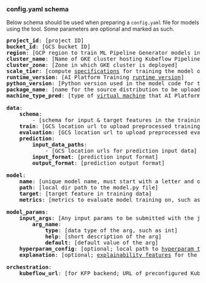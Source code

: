 ### config.yaml schema

Below schema should be used when preparing a `config.yaml` file for models using the tool. Some parameters are optional and marked as such.

<pre>
<b>project_id</b>: [project ID]
<b>bucket_id</b>: [GCS bucket ID]
<b>region</b>: [GCP region to train ML Pipeline Generator models in, on AI Platform]
<b>cluster_name</b>: [Name of GKE cluster hosting Kubeflow Pipelines]
<b>cluster_zone</b>: [Zone in which GKE cluster is deployed]
<b>scale_tier</b>: [compute <a href="https://cloud.google.com/ai-platform/training/docs/machine-types#scale_tiers">specifications</a> for training the model on AI Platform]
<b>runtime_version</b>: [AI Platform Training <a href="https://cloud.google.com/ai-platform/training/docs/runtime-version-list">runtime version</a>]
<b>python_version</b>: [Python version used in the model code for training]
<b>package_name</b>: [name for the source distribution to be uploaded to GCS]
<b>machine_type_pred</b>: [type of <a href="https://cloud.google.com/ai-platform/training/docs/runtime-version-list">virtual machine</a> that AI Platform Prediction uses for the nodes that serve predictions, defaults to mls1-c1-m2]

<b>data</b>:
	<b>schema</b>:
		- [schema for input & target features in the training data]
	<b>train</b>: [GCS location url to upload preprocessed training data]
	<b>evaluation</b>: [GCS location url to upload preprocessed eval data]
	<b>prediction</b>:
		<b>input_data_paths</b>:
			- [GCS location urls for prediction input data]
		<b>input_format</b>: [prediction input format]
		<b>output_format</b>: [prediction output format]

<b>model</b>:
	<b>name</b>: [unique model name, must start with a letter and only contain letters, numbers, and underscores]
	<b>path</b>: [local dir path to the model.py file]
	<b>target</b>: [target feature in training data]
	<b>metrics</b>: [metrics to evaluate model training on, such as “accuracy”]

<b>model_params</b>:
	<b>input_args</b>: [Any input params to be submitted with the job]
		<b>arg_name</b>:
			<b>type</b>: [data type of the arg, such as int]
			<b>help</b>: [short description of the arg]
			<b>default</b>: [default value of the arg]
	<b>hyperparam_config</b>: [optional; local path to <a href="https://cloud.google.com/ai-platform/training/docs/reference/rest/v1/projects.jobs#hyperparameterspec">hyperparam tuning</a> config yaml. See schema <a href="HPTUNE_CONFIG.md">here</a> for this config file.]
	<b>explanation</b>: [optional; <a href="https://cloud.google.com/ai-platform/training/docs/reference/rest/v1/projects.models.versions#explanationconfig">explainability features</a> for the training job]

<b>orchestration</b>:
	<b>kubeflow_url</b>: [for KFP backend; URL of preconfigured Kubeflow instance]
</pre>

